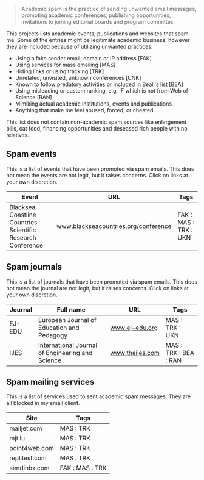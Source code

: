 > Academic spam is the practice of sending unwanted email messages, promoting academic conferences, publishing opportunities, invitations to joining editorial boards and program committes.

This projects lists academic events, publications and websites that spam me. Some of the entries might be legitimate academic business, however they are included because of utilizing unwanted practices:

- Using a fake sender email, domain or IP address [FAK]
- Using services for mass emailing [MAS]
- Hiding links or using tracking [TRK]
- Unrelated, unvisited, unknown conferences [UNK]
- Known to follow predatory activities or included in Beall's list [BEA]
- Using misleading or custom ranking, e.g. IF which is not from Web of Science [RAN]
- Mimiking actual academic institutions, events and publications
- Anything that make me feel abused, forced, or cheated

This list does not contain non-academic spam sources like enlargement pills, cat food, financing opportunities and deseased rich people with no relatives.

<!--
## Spam sites

This list contains sites that have sent me academic spam. They are blocked in my email filters. The web sites are extracted from the email headers (the earliest domain in the `Received` element that appears not to be faked).
-->


## Spam events

This is a list of events that have been promoted via spam emails. This does not mean the events are not legit, but it raises concerns. Click on links at your own discretion.

| Event | URL | Tags |
|---|---|---|
| Blacksea Coastline Countries Scientific Research Conference | www.blackseacountries.org/conference | FAK : MAS : TRK : UKN |



## Spam journals

This is a list of journals that have been promoted via spam emails. This does not mean the journal are not legit, but it raises concerns. Click on links at your own discretion.

| Journal | Full name | URL | Tags |
|---|---|---|---|
| EJ-EDU | European Journal of Education and Pedagogy | www.ej-edu.org | MAS : TRK : UKN |
| IJES | International Journal of Engineering and Science | www.theijes.com |  MAS : TRK : BEA : RAN |



## Spam mailing services

This is a list of services used to sent academic spam messages. They are all blocked in my email client.

| Site | Tags |
|---|---|
| mailjet.com | MAS : TRK |
| mjt.lu | MAS : TRK |
| point4web.com | MAS : TRK |
| replitest.com | MAS : TRK |
| sendinbx.com | FAK : MAS : TRK |



<!--
## Spam IP addresses

This list contains sites that have sent me academic spam. They are blocked in my email filters. The web sites try to hide their domains, but the IP address or origin is found in the email header.
-->

